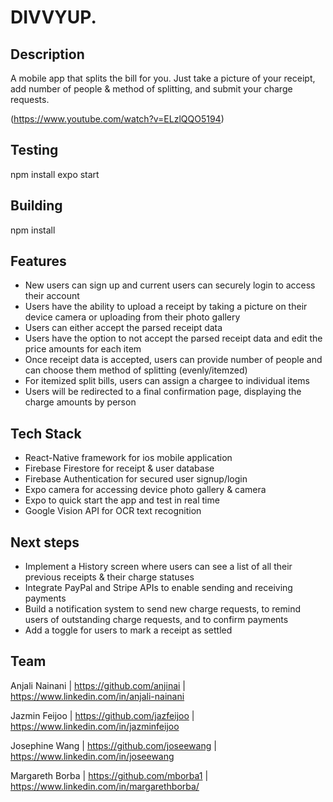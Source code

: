 # DIVVYUP.

## Description

A mobile app that splits the bill for you. Just take a picture of your receipt, add number of people & method of splitting, and submit your charge requests. 

(https://www.youtube.com/watch?v=ELzlQQO5194)

## Testing 

npm install
expo start

## Building 

npm install 

## Features
  * New users can sign up and current users can securely login to access their account  
  * Users have the ability to upload a receipt by taking  a picture on their device camera or uploading from their photo gallery 
  * Users can either accept the parsed receipt data 
  * Users have the option to not accept the parsed receipt data and edit the price amounts for each item 
  * Once receipt data is accepted, users can provide number of people and can choose them method of splitting (evenly/itemzed)
  * For itemized split bills, users can assign a chargee to individual items
  * Users will be redirected to a final confirmation page, displaying the charge amounts by person

## Tech Stack  

  * React-Native framework for ios mobile application
  * Firebase Firestore for receipt & user database
  * Firebase Authentication for secured user signup/login   
  * Expo camera for accessing device photo gallery & camera
  * Expo to quick start the app and test in real time
  * Google Vision API for OCR text recognition

## Next steps  
* Implement a History screen where users can see a list of all their previous receipts & their charge statuses  
* Integrate PayPal and Stripe APIs to enable sending and receiving payments
* Build a notification system to send new charge requests, to remind users of outstanding charge requests, and to confirm payments   
* Add a toggle for users to mark a receipt as settled  

## Team 

Anjali Nainani | https://github.com/anjinai | https://www.linkedin.com/in/anjali-nainani

Jazmin Feijoo | https://github.com/jazfeijoo | https://www.linkedin.com/in/jazminfeijoo

Josephine Wang | https://github.com/joseewang | https://www.linkedin.com/in/joseewang

Margareth Borba | https://github.com/mborba1 | https://www.linkedin.com/in/margarethborba/